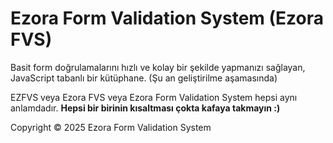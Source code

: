 # Ezora Form Validation System (Ezora FVS)

Basit form doğrulamalarını hızlı ve kolay bir şekilde yapmanızı sağlayan, JavaScript tabanlı bir kütüphane. (Şu an geliştirilme aşamasında)

EZFVS veya Ezora FVS veya Ezora Form Validation System hepsi aynı anlamdadır. **Hepsi bir birinin kısaltması çokta kafaya takmayın :)**

Copyright © 2025 Ezora Form Validation System  
